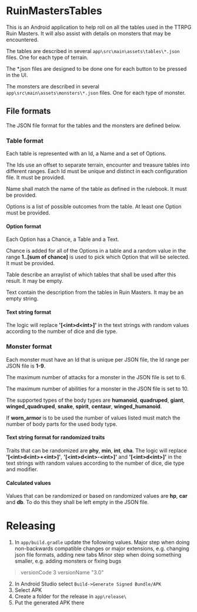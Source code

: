 # RuinMastersTables

This is an Android application to help roll on all the tables used
in the TTRPG Ruin Masters. It will also assist with details on monsters
that may be encountered.

The tables are described in several `app\src\main\assets\tables\*.json`
files. One for each type of terrain.

The *.json files are designed to be done one for each button to be
pressed in the UI.

The monsters are described in several `app\src\main\assets\monsters\*.json`
files. One for each type of monster.

## File formats

The JSON file format for the tables and the monsters are defined below.

### Table format

Each table is represented with an Id, a Name and a set of Options.

The Ids use an offset to separate terrain, encounter and treasure tables
into different ranges. Each Id must be unique and distinct in each
configuration file. It must be provided.

Name shall match the name of the table as defined in the rulebook. It must
be provided.

Options is a list of possible outcomes from the table. At least one Option
must be provided.

#### Option format

Each Option has a Chance, a Table and a Text.

Chance is added for all of the Options in a table and a random
value in the range **1..[sum of chance]** is used to pick which Option
that will be selected. It must be provided.

Table describe an arraylist of which tables that shall be used after this
result. It may be empty.

Text contain the description from the tables in Ruin Masters. It may be
an empty string.

#### Text string format

The logic will replace **'[\<int>d\<int>]'** in the text strings with random
values according to the number of dice and die type.

### Monster format

Each monster must have an Id that is unique per JSON file, the Id range per
JSON file is **1-9**.

The maximum number of attacks for a monster in the JSON file is set to 6.

The maximum number of abilities for a monster in the JSON file is set to 10.

The supported types of the body types are **humanoid**, **quadruped**,
**giant**, **winged_quadruped**, **snake**, **spirit**, **centaur**,
**winged_humanoid**.

If **worn_armor** is to be used the number of values listed must match
the number of body parts for the used body type.

#### Text string format for randomized traits

Traits that can be randomized are **phy**, **min**, **int**, **cha**. 
The logic will replace **'[\<int>d\<int>+\<int>]'**, **'[\<int>d\<int>-\<int>]'**
and **'[\<int>d\<int>]'** in the text strings with random values according to
the number of dice, die type and modifier.

#### Calculated values

Values that can be randomized or based on randomized values are **hp**,
**car** and **db**. To do this they shall be left empty in the JSON file.

# Releasing

1. In `app/build.gradle` update the following values.
   Major step when doing non-backwards compatible changes or major extensions, e.g. changing json file formats, adding new tabs
   Minor step when doing something smaller, e.g. adding monsters or fixing bugs

>   versionCode 3
>   versionName "3.0"

2. In Android Studio select `Build->Generate Signed Bundle/APK`
3. Select APK
4. Create a folder for the release in `app\release\`
5. Put the generated APK there
